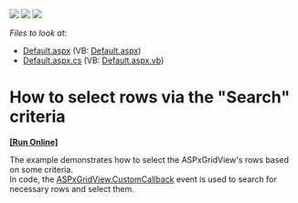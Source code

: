 <!-- default badges list -->
![](https://img.shields.io/endpoint?url=https://codecentral.devexpress.com/api/v1/VersionRange/128542391/10.1.6%2B)
[![](https://img.shields.io/badge/Open_in_DevExpress_Support_Center-FF7200?style=flat-square&logo=DevExpress&logoColor=white)](https://supportcenter.devexpress.com/ticket/details/E2542)
[![](https://img.shields.io/badge/📖_How_to_use_DevExpress_Examples-e9f6fc?style=flat-square)](https://docs.devexpress.com/GeneralInformation/403183)
<!-- default badges end -->
<!-- default file list -->
*Files to look at*:

* [Default.aspx](./CS/WebSite/Default.aspx) (VB: [Default.aspx](./VB/WebSite/Default.aspx))
* [Default.aspx.cs](./CS/WebSite/Default.aspx.cs) (VB: [Default.aspx.vb](./VB/WebSite/Default.aspx.vb))
<!-- default file list end -->
# How to select rows via the "Search" criteria
<!-- run online -->
**[[Run Online]](https://codecentral.devexpress.com/e2542/)**
<!-- run online end -->


<p>The example demonstrates how to select the ASPxGridView's rows based on some criteria. <br />
In code, the <a href="http://documentation.devexpress.com/#AspNet/DevExpressWebASPxGridViewASPxGridView_CustomCallbacktopic">ASPxGridView.CustomCallback</a> event is used to search for necessary rows and select them.</p>

<br/>


